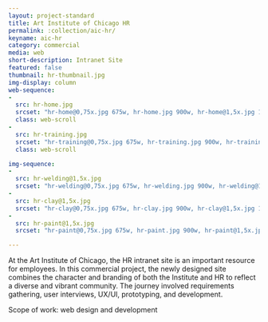 ```yaml
---
layout: project-standard
title: Art Institute of Chicago HR
permalink: :collection/aic-hr/
keyname: aic-hr
category: commercial
media: web
short-description: Intranet Site
featured: false
thumbnail: hr-thumbnail.jpg
img-display: column
web-sequence: 
- 
  src: hr-home.jpg
  srcset: "hr-home@0,75x.jpg 675w, hr-home.jpg 900w, hr-home@1,5x.jpg 1350w"
  class: web-scroll
- 
  src: hr-training.jpg
  srcset: "hr-training@0,75x.jpg 675w, hr-training.jpg 900w, hr-training@1,5x.jpg 1350w"
  class: web-scroll

img-sequence:
- 
  src: hr-welding@1,5x.jpg
  srcset: "hr-welding@0,75x.jpg 675w, hr-welding.jpg 900w, hr-welding@1,5x.jpg 1350w"
-
  src: hr-clay@1,5x.jpg
  srcset: "hr-clay@0,75x.jpg 675w, hr-clay.jpg 900w, hr-clay@1,5x.jpg 1350w"
- 
  src: hr-paint@1,5x.jpg
  srcset: "hr-paint@0,75x.jpg 675w, hr-paint.jpg 900w, hr-paint@1,5x.jpg 1350w"

---
```

At the Art Institute of Chicago, the HR intranet site is an important resource for employees. In this commercial project, the newly designed site combines the character and branding of both the Institute and HR to reflect a diverse and vibrant community. The journey involved requirements gathering, user interviews, UX/UI, prototyping, and development.

Scope of work: web design and development

